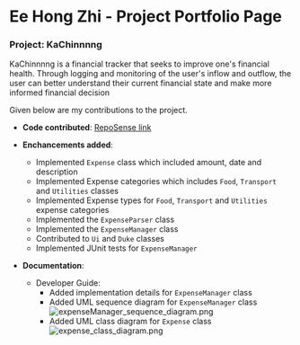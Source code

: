 # Ee Hong Zhi - Project Portfolio Page
### Project: KaChinnnng

KaChinnnng is a financial tracker that seeks to improve one's financial health. Through logging and monitoring of the user's inflow and outflow, the user can better understand their current financial state and make more informed financial decision


Given below are my contributions to the project.
* **Code contributed**: [RepoSense link](https://nus-cs2113-ay2324s1.github.io/tp-dashboard/?search=18-3&sort=groupTitle&sortWithin=title&timeframe=commit&mergegroup=&groupSelect=groupByRepos&breakdown=true&checkedFileTypes=docs~functional-code~test-code&since=2023-09-22&tabOpen=true&tabType=authorship&zFR=false&tabAuthor=Hongzhii&tabRepo=AY2324S1-CS2113-T18-3%2Ftp%5Bmaster%5D&authorshipIsMergeGroup=false&authorshipFileTypes=docs~functional-code~test-code&authorshipIsBinaryFileTypeChecked=false&authorshipIsIgnoredFilesChecked=false)

* **Enchancements added**:
  * Implemented `Expense` class which included amount, date and description
  * Implemented Expense categories which includes `Food`, `Transport` and `Utilities` classes
  * Implemented Expense types for `Food`, `Transport` and `Utilities` expense categories
  * Implemented the `ExpenseParser` class
  * Implemented the `ExpenseManager` class
  * Contributed to `Ui` and `Duke` classes
  * Implemented JUnit tests for `ExpenseManager`

* **Documentation**:
  * Developer Guide:
    * Added implementation details for `ExpenseManager` class
    * Added UML sequence diagram for `ExpenseManager` class
    ![expenseManager_sequence_diagram.png](https://github.com/AY2324S1-CS2113-T18-3/tp/blob/master/images/expenseManager_sequence_diagram.png?raw=true)
    * Added UML class diagram for `Expense` class
      ![expense_class_diagram.png](https://github.com/AY2324S1-CS2113-T18-3/tp/blob/master/images/expense_class_diagram.png?raw=true)
      
      
